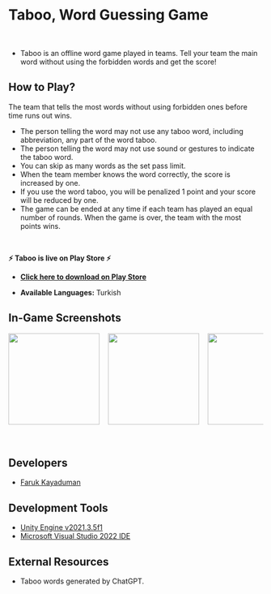 # Taboo, Word Guessing Game
<br>

- Taboo is an offline word game played in teams. Tell your team the main word without using the forbidden words and get the score!

## How to Play?
The team that tells the most words without using forbidden ones before time runs out wins.
- The person telling the word may not use any taboo word, including abbreviation, any part of the word taboo.
- The person telling the word may not use sound or gestures to indicate the taboo word.
- You can skip as many words as the set pass limit.
- When the team member knows the word correctly, the score is increased by one.
- If you use the word taboo, you will be penalized 1 point and your score will be reduced by one.
- The game can be ended at any time if each team has played an equal number of rounds. When the game is over, the team with the most points wins.
<br>

**⚡ Taboo is live on Play Store ⚡** 

- [**Click here to download on Play Store**](https://play.google.com/store/apps/details?id=com.virca.taboo)

- **Available Languages:** Turkish

## In-Game Screenshots
<pre>
<img src="https://user-images.githubusercontent.com/54947066/209368877-1f4a3837-5076-4d46-837b-a7ec18228f20.jpg" width="180">  <img src="https://user-images.githubusercontent.com/54947066/209368980-a9dadcde-f9a6-436c-9bd0-0eea2988edd9.jpg" width="180">  <img src="https://user-images.githubusercontent.com/54947066/209369197-f2155469-82b5-4373-9491-45b4f785e3db.jpg" width="180">  <img src="https://user-images.githubusercontent.com/54947066/209369503-ca920f33-64ca-477b-a857-a6880a91e43f.jpg" width="180">  <img src="https://user-images.githubusercontent.com/54947066/209369744-f544fb21-1375-4761-9d82-ed04d7583528.jpg" width="180">
</pre>
<br>

## Developers
- [Faruk Kayaduman](https://www.linkedin.com/in/farukkayaduman/)

## Development Tools
* [Unity Engine v2021.3.5f1](https://unity.com/)
* [Microsoft Visual Studio 2022 IDE](https://visualstudio.microsoft.com/vs/)

## External Resources
* Taboo words generated by ChatGPT.
